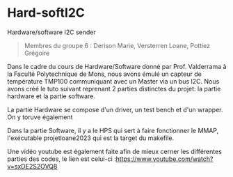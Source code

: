 # Hard-softI2C
Hardware/software I2C sender
> Membres du groupe 6 : Derison Marie, Versterren Loane, Pottiez Grégoire

Dans le cadre du cours de Hardware/Software donné par Prof. Valderrama à la Faculté Polytechnique de Mons, nous avons émulé un capteur de température TMP100 communiquant avec un Master via un bus I2C.  Nous avons créé le tuto suivant reprenant 2 parties distinctes du projet: la partie hardware et la partie software.

La partie Hardware se compose d'un driver, un test bench et d'un wrapper. On y toruve également 

Dans la partie Software, il y a le HPS qui sert à faire fonctionner le MMAP, l'exécutable projetloane2023 qui est la target du makefile.

Une vidéo youtube est également faite afin de mieux cerner les différentes parties des codes, le lien est celui-ci :https://www.youtube.com/watch?v=sxDE2S2OVQ8 




